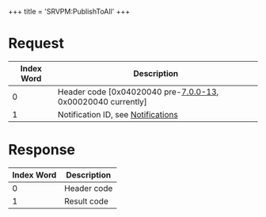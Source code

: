 +++
title = 'SRVPM:PublishToAll'
+++

# Request

| Index Word | Description                                                                          |
|------------|--------------------------------------------------------------------------------------|
| 0          | Header code \[0x04020040 pre-[7.0.0-13](7.0.0-13 "wikilink"), 0x00020040 currently\] |
| 1          | Notification ID, see [Notifications](Services#notifications "wikilink")              |

# Response

| Index Word | Description |
|------------|-------------|
| 0          | Header code |
| 1          | Result code |
